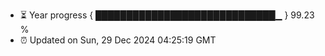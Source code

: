 - ⏳ Year progress { █████████████████████████████▁ } 99.23 %
- ⏰ Updated on Sun, 29 Dec 2024 04:25:19 GMT

